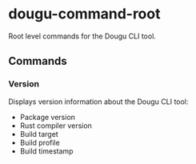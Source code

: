 # dougu-command-root

Root level commands for the Dougu CLI tool.

## Commands

### Version

Displays version information about the Dougu CLI tool:
- Package version
- Rust compiler version
- Build target
- Build profile
- Build timestamp 